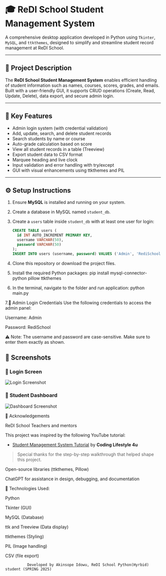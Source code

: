 # 🎓 ReDI School Student Management System

A comprehensive desktop application developed in Python using `Tkinter`, `MySQL`, and `ttkthemes`, designed to simplify and streamline student record management at ReDI School.

---

## 📝 Project Description

The **ReDI School Student Management System** enables efficient handling of student information such as names, courses, scores, grades, and emails. Built with a user-friendly GUI, it supports CRUD operations (Create, Read, Update, Delete), data export, and secure admin login.

---

## 🚀 Key Features

- Admin login system (with credential validation)
- Add, update, search, and delete student records
- Search students by name or course
- Auto-grade calculation based on score
- View all student records in a table (Treeview)
- Export student data to CSV format
- Marquee heading and live clock
- Input validation and error handling with try/except
- GUI with visual enhancements using ttkthemes and PIL

---

## ⚙️ Setup Instructions

1. Ensure **MySQL** is installed and running on your system.
2. Create a database in MySQL named `student_db`.
3. Create a `users` table inside `student_db` with at least one user for login:
   ```sql
   CREATE TABLE users (
     id INT AUTO_INCREMENT PRIMARY KEY,
     username VARCHAR(50),
     password VARCHAR(50)
   );
   INSERT INTO users (username, password) VALUES ('Admin', 'RediSchool');
4. Clone this repository or download the project files.

5. Install the required Python packages:
    pip install mysql-connector-python pillow ttkthemes

6.  In the terminal, navigate to the folder and run application:
    python main.py
   
7.🔐 Admin Login Credentials
Use the following credentials to access the admin panel:

Username: Admin

Password: RediSchool

⚠️ Note: The username and password are case-sensitive. Make sure to enter them exactly as shown.

## 📸 Screenshots

### 🔐 Login Screen
![Login Screenshot](https://github.com/AKINSOPE001/REDI_PROJECT/blob/main/login_screenshot.JPG)


### 🧾 Student Dashboard
![Dashboard Screenshot](https://github.com/AKINSOPE001/REDI_PROJECT/blob/main/ReDISchoolAPP_screenshot.JPG)


🤝 Acknowledgements

   ReDI School Teachers and mentors

   This project was inspired by the following YouTube tutorial:

   - [Student Management System Tutorial](https://youtu.be/k9ICA7LDIZQ?si=lM6tCC1Le-C9Ruy7) by **Coding Lifestyle 4u**

> Special thanks for the step-by-step walkthrough that helped shape this project.

  Open-source libraries (ttkthemes, Pillow)

  ChatGPT for assistance in design, debugging, and documentation



🧪 Technologies Used:

  Python
  
  Tkinter (GUI)
  
  MySQL (Database)
  
  ttk and Treeview (Data display)
  
  ttkthemes (Styling)
  
  PIL (Image handling)

  CSV (file export)



              Developed by Akinsope Idowu, ReDI School Python(Hyrbid) student (SPRING 2025)

